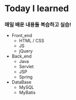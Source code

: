 # Today I learned

### 매일 배운 내용들 복습하고 실습!

- Front_end
  - HTML / CSS
  - JS
  - jQuery
- Back_end
  - Java
  - Servlet
  - JSP
  - Spring
- DataBase
  - MySQL
  - MyBatis